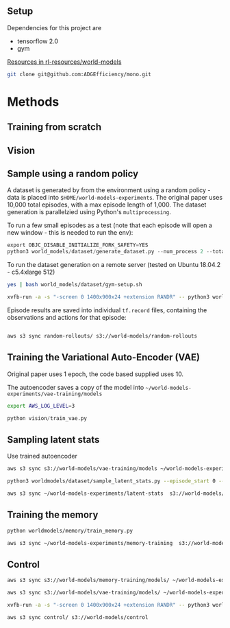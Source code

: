 ##  Setup

Dependencies for this project are
- tensorflow 2.0
- gym

[Resources in rl-resources/world-models](https://github.com/ADGEfficiency/rl-resources/tree/master/world-models)

```bash
git clone git@github.com:ADGEfficiency/mono.git
```

# Methods

## Training from scratch

## Vision

## Sample using a random policy

A dataset is generated by from the environment using a random policy - data is placed into `$HOME/world-models-experiments`.  The original paper uses 10,000 total episodes, with a max episode length of 1,000.  The dataset generation is parallelzied using Python's `multiprocessing`.

To run a few small episodes as a test (note that each episode will open a new window - this is needed to run the env):

```python
export OBJC_DISABLE_INITIALIZE_FORK_SAFETY=YES
python3 world_models/dataset/generate_dataset.py --num_process 2 --total_episodes 10
```

To run the dataset generation on a remote server (tested on Ubuntu 18.04.2 -  c5.4xlarge 512)

```bash
yes | bash world_models/dataset/gym-setup.sh

xvfb-run -a -s "-screen 0 1400x900x24 +extension RANDR" -- python3 worldmodels/dataset/sample_random_policy.py --num_process 8 --total_episodes 10000

```

Episode results are saved into individual `tf.record` files, containing the observations and actions for that episode:

```bash TODO
```	

```bash
aws s3 sync random-rollouts/ s3://world-models/random-rollouts
```

## Training the Variational Auto-Encoder (VAE)

Original paper uses 1 epoch, the code based supplied uses 10.

The autoencoder saves a copy of the model into `~/world-models-experiments/vae-training/models`

```bash
export AWS_LOG_LEVEL=3
```

```python
python vision/train_vae.py
```

## Sampling latent stats

Use trained autoencoder

```bash
aws s3 sync s3://world-models/vae-training/models ~/world-models-experiments/vae-training/models

python3 worldmodels/dataset/sample_latent_stats.py --episode_start 0 --episodes 2500

aws s3 sync ~/world-models-experiments/latent-stats  s3://world-models/latent-stats
```

## Training the memory

```bash
python worldmodels/memory/train_memory.py

aws s3 sync ~/world-models-experiments/memory-training  s3://world-models/memory-training
```

## Control

```bash
aws s3 sync s3://world-models/memory-training/models/ ~/world-models-experiments/memory-training/models

aws s3 sync s3://world-models/vae-training/models/ ~/world-models-experiments/vae-training/models

xvfb-run -a -s "-screen 0 1400x900x24 +extension RANDR" -- python3 worldmodels/control/main.py

aws s3 sync control/ s3://world-models/control
```

